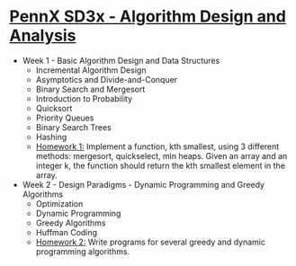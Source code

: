 # [PennX SD3x - Algorithm Design and Analysis](https://www.edx.org/course/algorithm-design-analysis-pennx-sd3x#!)

* Week 1 - Basic Algorithm Design and Data Structures
	* Incremental Algorithm Design
	* Asymptotics and Divide-and-Conquer
	* Binary Search and Mergesort
	* Introduction to Probability
	* Quicksort
	* Priority Queues
	* Binary Search Trees
	* Hashing
	* [Homework 1:](https://courses.edx.org/courses/course-v1:PennX+SD3x+2T2017/courseware/ef701e0fcd8d4ac588fdbcd7e4e4202b/c4ea3aeccdc94d409dea2e8bb51b962d/?activate_block_id=block-v1%3APennX%2BSD3x%2B2T2017%2Btype%40sequential%2Bblock%40c4ea3aeccdc94d409dea2e8bb51b962d) Implement a function, kth smallest, using 3 different methods: mergesort, quickselect, min heaps. Given an array and an integer k, the function should return the kth smallest element in the array.
* Week 2 - Design Paradigms - Dynamic Programming and Greedy Algorithms
	* Optimization
	* Dynamic Programming
	* Greedy Algorithms
	* Huffman Coding
	* [Homework 2:](https://courses.edx.org/courses/course-v1:PennX+SD3x+2T2017/courseware/73f4123ea88d4bb0bd0da0ba08560131/187753ec461d405d8e7a7566a0225e8e/?activate_block_id=block-v1%3APennX%2BSD3x%2B2T2017%2Btype%40sequential%2Bblock%40187753ec461d405d8e7a7566a0225e8e) Write programs for several greedy and dynamic programming algorithms.
     
